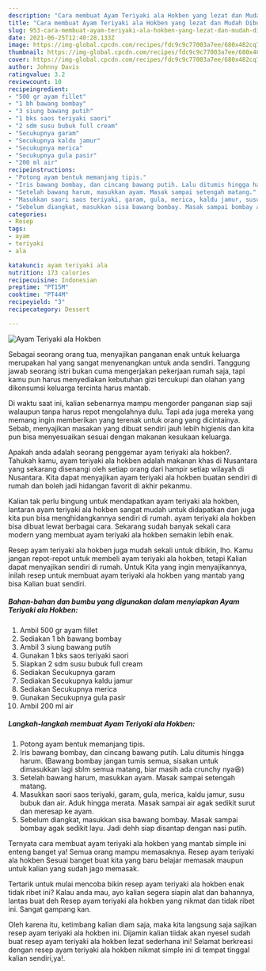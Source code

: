 ```yaml
---
description: "Cara membuat Ayam Teriyaki ala Hokben yang lezat dan Mudah Dibuat"
title: "Cara membuat Ayam Teriyaki ala Hokben yang lezat dan Mudah Dibuat"
slug: 953-cara-membuat-ayam-teriyaki-ala-hokben-yang-lezat-dan-mudah-dibuat
date: 2021-06-25T12:40:28.133Z
image: https://img-global.cpcdn.com/recipes/fdc9c9c77003a7ee/680x482cq70/ayam-teriyaki-ala-hokben-foto-resep-utama.jpg
thumbnail: https://img-global.cpcdn.com/recipes/fdc9c9c77003a7ee/680x482cq70/ayam-teriyaki-ala-hokben-foto-resep-utama.jpg
cover: https://img-global.cpcdn.com/recipes/fdc9c9c77003a7ee/680x482cq70/ayam-teriyaki-ala-hokben-foto-resep-utama.jpg
author: Johnny Davis
ratingvalue: 3.2
reviewcount: 10
recipeingredient:
- "500 gr ayam fillet"
- "1 bh bawang bombay"
- "3 siung bawang putih"
- "1 bks saos teriyaki saori"
- "2 sdm susu bubuk full cream"
- "Secukupnya garam"
- "Secukupnya kaldu jamur"
- "Secukupnya merica"
- "Secukupnya gula pasir"
- "200 ml air"
recipeinstructions:
- "Potong ayam bentuk memanjang tipis."
- "Iris bawang bombay, dan cincang bawang putih. Lalu ditumis hingga harum. (Bawang bombay jangan tumis semua, sisakan untuk dimasukkan lagi sblm semua matang, biar masih ada crunchy nya😆)"
- "Setelah bawang harum, masukkan ayam. Masak sampai setengah matang."
- "Masukkan saori saos teriyaki, garam, gula, merica, kaldu jamur, susu bubuk dan air. Aduk hingga merata. Masak sampai air agak sedikit surut dan meresap ke ayam."
- "Sebelum diangkat, masukkan sisa bawang bombay. Masak sampai bombay agak sedikit layu. Jadi dehh siap disantap dengan nasi putih."
categories:
- Resep
tags:
- ayam
- teriyaki
- ala

katakunci: ayam teriyaki ala 
nutrition: 173 calories
recipecuisine: Indonesian
preptime: "PT15M"
cooktime: "PT44M"
recipeyield: "3"
recipecategory: Dessert

---
```



![Ayam Teriyaki ala Hokben](https://img-global.cpcdn.com/recipes/fdc9c9c77003a7ee/680x482cq70/ayam-teriyaki-ala-hokben-foto-resep-utama.jpg)

Sebagai seorang orang tua, menyajikan panganan enak untuk keluarga merupakan hal yang sangat menyenangkan untuk anda sendiri. Tanggung jawab seorang istri bukan cuma mengerjakan pekerjaan rumah saja, tapi kamu pun harus menyediakan kebutuhan gizi tercukupi dan olahan yang dikonsumsi keluarga tercinta harus mantab.

Di waktu  saat ini, kalian sebenarnya mampu mengorder panganan siap saji walaupun tanpa harus repot mengolahnya dulu. Tapi ada juga mereka yang memang ingin memberikan yang terenak untuk orang yang dicintainya. Sebab, menyajikan masakan yang dibuat sendiri jauh lebih higienis dan kita pun bisa menyesuaikan sesuai dengan makanan kesukaan keluarga. 



Apakah anda adalah seorang penggemar ayam teriyaki ala hokben?. Tahukah kamu, ayam teriyaki ala hokben adalah makanan khas di Nusantara yang sekarang disenangi oleh setiap orang dari hampir setiap wilayah di Nusantara. Kita dapat menyajikan ayam teriyaki ala hokben buatan sendiri di rumah dan boleh jadi hidangan favorit di akhir pekanmu.

Kalian tak perlu bingung untuk mendapatkan ayam teriyaki ala hokben, lantaran ayam teriyaki ala hokben sangat mudah untuk didapatkan dan juga kita pun bisa menghidangkannya sendiri di rumah. ayam teriyaki ala hokben bisa dibuat lewat berbagai cara. Sekarang sudah banyak sekali cara modern yang membuat ayam teriyaki ala hokben semakin lebih enak.

Resep ayam teriyaki ala hokben juga mudah sekali untuk dibikin, lho. Kamu jangan repot-repot untuk membeli ayam teriyaki ala hokben, tetapi Kalian dapat menyajikan sendiri di rumah. Untuk Kita yang ingin menyajikannya, inilah resep untuk membuat ayam teriyaki ala hokben yang mantab yang bisa Kalian buat sendiri.

<!--inarticleads1-->

##### Bahan-bahan dan bumbu yang digunakan dalam menyiapkan Ayam Teriyaki ala Hokben:

1. Ambil 500 gr ayam fillet
1. Sediakan 1 bh bawang bombay
1. Ambil 3 siung bawang putih
1. Gunakan 1 bks saos teriyaki saori
1. Siapkan 2 sdm susu bubuk full cream
1. Sediakan Secukupnya garam
1. Sediakan Secukupnya kaldu jamur
1. Sediakan Secukupnya merica
1. Gunakan Secukupnya gula pasir
1. Ambil 200 ml air




<!--inarticleads2-->

##### Langkah-langkah membuat Ayam Teriyaki ala Hokben:

1. Potong ayam bentuk memanjang tipis.
1. Iris bawang bombay, dan cincang bawang putih. Lalu ditumis hingga harum. (Bawang bombay jangan tumis semua, sisakan untuk dimasukkan lagi sblm semua matang, biar masih ada crunchy nya😆)
1. Setelah bawang harum, masukkan ayam. Masak sampai setengah matang.
1. Masukkan saori saos teriyaki, garam, gula, merica, kaldu jamur, susu bubuk dan air. Aduk hingga merata. Masak sampai air agak sedikit surut dan meresap ke ayam.
1. Sebelum diangkat, masukkan sisa bawang bombay. Masak sampai bombay agak sedikit layu. Jadi dehh siap disantap dengan nasi putih.




Ternyata cara membuat ayam teriyaki ala hokben yang mantab simple ini enteng banget ya! Semua orang mampu memasaknya. Resep ayam teriyaki ala hokben Sesuai banget buat kita yang baru belajar memasak maupun untuk kalian yang sudah jago memasak.

Tertarik untuk mulai mencoba bikin resep ayam teriyaki ala hokben enak tidak ribet ini? Kalau anda mau, ayo kalian segera siapin alat dan bahannya, lantas buat deh Resep ayam teriyaki ala hokben yang nikmat dan tidak ribet ini. Sangat gampang kan. 

Oleh karena itu, ketimbang kalian diam saja, maka kita langsung saja sajikan resep ayam teriyaki ala hokben ini. Dijamin kalian tiidak akan nyesel sudah buat resep ayam teriyaki ala hokben lezat sederhana ini! Selamat berkreasi dengan resep ayam teriyaki ala hokben nikmat simple ini di tempat tinggal kalian sendiri,ya!.

